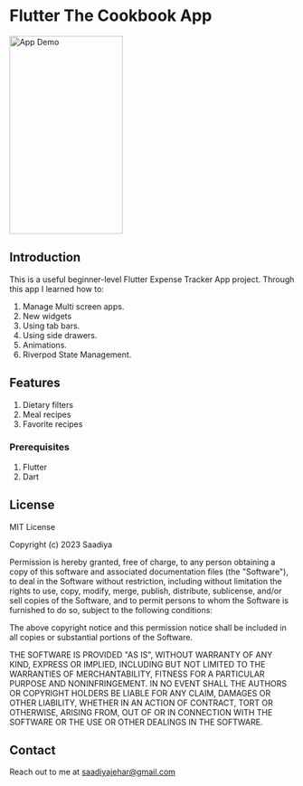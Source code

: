 # Flutter The Cookbook App

<img src="https://github.com/saadiyaJ/the_cookbook/blob/main/screenshots/cookbook.gif" alt="App Demo" width="200" height="350">

## Introduction
This is a useful beginner-level Flutter Expense Tracker App project.
Through this app I learned how to:

1. Manage Multi screen apps.
2. New widgets
3. Using tab bars.
4. Using side drawers.
5. Animations. 
6. Riverpod State Management.


## Features
1. Dietary filters
2. Meal recipes
3. Favorite recipes


### Prerequisites

1. Flutter
2. Dart

## License

MIT License

Copyright (c) 2023 Saadiya

Permission is hereby granted, free of charge, to any person obtaining a copy
of this software and associated documentation files (the "Software"), to deal
in the Software without restriction, including without limitation the rights
to use, copy, modify, merge, publish, distribute, sublicense, and/or sell
copies of the Software, and to permit persons to whom the Software is
furnished to do so, subject to the following conditions:

The above copyright notice and this permission notice shall be included in all
copies or substantial portions of the Software.

THE SOFTWARE IS PROVIDED "AS IS", WITHOUT WARRANTY OF ANY KIND, EXPRESS OR
IMPLIED, INCLUDING BUT NOT LIMITED TO THE WARRANTIES OF MERCHANTABILITY,
FITNESS FOR A PARTICULAR PURPOSE AND NONINFRINGEMENT. IN NO EVENT SHALL THE
AUTHORS OR COPYRIGHT HOLDERS BE LIABLE FOR ANY CLAIM, DAMAGES OR OTHER
LIABILITY, WHETHER IN AN ACTION OF CONTRACT, TORT OR OTHERWISE, ARISING FROM,
OUT OF OR IN CONNECTION WITH THE SOFTWARE OR THE USE OR OTHER DEALINGS IN THE
SOFTWARE.


## Contact
Reach out to me at saadiyajehar@gmail.com
